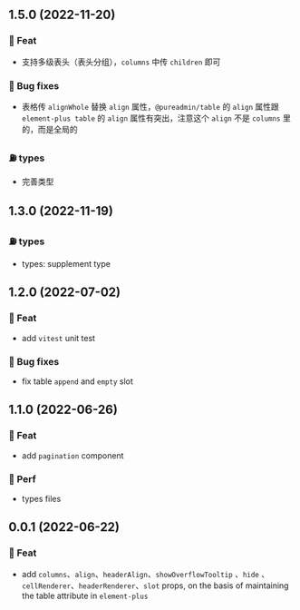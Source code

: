 ## 1.5.0 (2022-11-20)

### 🎫 Feat

- 支持多级表头（表头分组），`columns` 中传 `children` 即可

### 🐞 Bug fixes

- 表格传 `alignWhole` 替换 `align` 属性，`@pureadmin/table` 的 `align` 属性跟 `element-plus table` 的 `align` 属性有突出，注意这个 `align` 不是 `columns` 里的，而是全局的

### ⛽️ types

- 完善类型

## 1.3.0 (2022-11-19)

### ⛽️ types

- types: supplement type

## 1.2.0 (2022-07-02)

### 🎫 Feat

- add `vitest` unit test

### 🐞 Bug fixes

- fix table `append` and `empty` slot

## 1.1.0 (2022-06-26)

### 🎫 Feat

- add `pagination` component

### 🍏 Perf

- types files

## 0.0.1 (2022-06-22)

### 🎫 Feat

- add `columns`、`align`、`headerAlign`、`showOverflowTooltip` 、`hide` 、`cellRenderer`、`headerRenderer`、`slot` props, on the basis of maintaining the table attribute in `element-plus`
